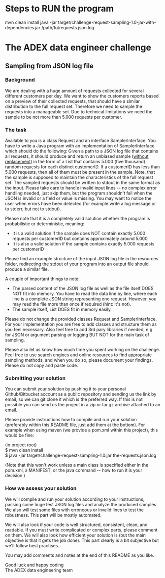 # Steps to RUN the program
mvn clean install
java -jar target/challenge-request-sampling-1.0-jar-with-dependencies.jar /path/to/requests.json.log


# The ADEX data engineer challenge

## Sampling from JSON log file

### Background

We are dealing with a huge amount of requests collected for several different 
customers per day. We want to show the customers reports based on a preview of 
their collected requests, that should have a similar distribution to the full 
request set. Therefore we need to sample the requests into a manageable set. Due
to technical limitations we need the sample to be not more than 5.000 requests 
per customer.

### The task

Available to you is a class Request and an interface SamplerInterface. You have 
to write a Java program with an implementation of SamplerInterface which should 
do the following: Given a path to a JSON log file that contains all requests, it
should produce and return an unbiased sample
([without replacement](http://stattrek.com/statistics/dictionary.aspx?definition=Sampling_without_replacement))
in the form of a List<Request> that contains 5.000 (five thousand) random
requests for each distinct customerID. If a customerID has less than 5.000
requests, then all of them must be present in the sample. Note, that the sample
is supposed to maintain the characteristics of the full request set. The sampled
requests should be written to stdout in the same format as the input. Please 
take care to handle invalid input lines -- no complex error handling needed,
just skip them, but the program shouldn't fail when the JSON is invalid or a
field or value is missing. You may want to notice the user when errors have been
detected (for example write a log message or to stderr, but not to stdout).

Please note that it is a completely valid solution whether the program is
probabilistic or deterministic, meaning:

- It is a valid solution if the sample does NOT contain exactly 5.000 requests
per customerID but contains approximately around 5.000
- It is also a valid solution if the sample contains exactly 5.000 requests per 
customerID


Please find an example structure of the input JSON log file in the resources
folder, redirecting the stdout of your program into an output file should
produce a similar file.

A couple of important things to note:

- The parsed content of the JSON log file as well as the file itself DOES NOT 
fit into memory. You have to read the data line by line, where each line is a
complete JSON string representing one request. However, you may read the file 
more than once if required (hint: it's not).
- The sample itself, List<Request> DOES fit in memory easily.

Please do not change the provided classes Request and SamplerInterface. For your
implementation you are free to add classes and structure them as you feel
necessary. Also feel free to add 3rd pary libraries if needed, e.g. for JSON
or argument parsing or logging BUT NOT for the main task of sampling.

Please also let us know how much time you spent working on the challenge. Feel 
free to use search engines and online resources to find appropriate sampling
methods, and when you do so, please document your findings. Please do not copy
and paste code.

### Submitting your solution

You can submit your solution by pushing it to your personal Github/Bitbucket 
account as a public repository and sending us the link by email, so we can git 
clone it which is the preferred way. If this is not possible you can send us the
project in a zip or tar.gz archive attached to an email.

Please provide instructions how to compile and run your solution (preferably
within this README file, just add them at the bottom). For example when using
maven (we provide a pom.xml within this project), this would be fine:

(in project root)  
$ mvn clean install  
$ java -jar target/challenge-request-sampling-1.0.jar the-requests.json.log

(Note that this won't work unless a main class is specified either in the
pom.xml, a MANIFEST, or the java command -- how to run it is your decision.)

### How we assess your solution

We will compile and run your solution according to your instructions, passing
some huge test JSON log files and analyze the produced samples. We also will
test some files with erroneous or invalid lines to test the robustness. This
part will be mostly automated.

We will also look if your code is well structured, consistent, clean, and
readable. If you must write complicated or complex parts, please comment on
them. We will also look how efficient your solution is (but the main objective
is that it gets the job done). This part clearly is a bit subjective but we'll
follow best practises.

You may add comments and notes at the end of this README as you like.


Good luck and happy coding  
The ADEX data engineering team
